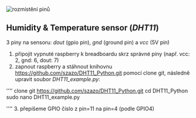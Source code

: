 ![rozmístění pinů](https://www.theengineeringprojects.com/wp-content/uploads/2018/07/introduction-to-raspberry-pi-3-b-plus-2.png)
## Humidity & Temperature sensor (_DHT11_)
3 piny na sensoru: _dout_ (gpio pin), _gnd_ (ground pin) a _vcc_ (5V pin)

1. připojit vypnuté raspberry k breadboardu skrz správné piny (např. vcc: 2, gnd: 6, dout: 7)
2. zapnout raspberry a stáhnout knihovnu https://github.com/szazo/DHT11_Python.git pomocí clone git, následně upravit soubor _DHT11_example.py_:

'''' 
clone git https://github.com/szazo/DHT11_Python.git
cd DHT11_Python
sudo nano DHT11_example.py

''''
3. přepíšeme GPIO číslo z pin=11 na pin=4 (podle GPIO4)

